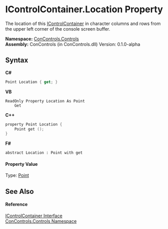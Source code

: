 # IControlContainer.Location Property 
 

The location of this <a href="c8908abc-151b-93a6-2f1f-67a1ae49c0ef">IControlContainer</a> in character columns and rows from the upper left corner of the console screen buffer.

**Namespace:**&nbsp;<a href="8161a036-2926-0ace-99d3-20346d250e3b">ConControls.Controls</a><br />**Assembly:**&nbsp;ConControls (in ConControls.dll) Version: 0.1.0-alpha

## Syntax

**C#**<br />
``` C#
Point Location { get; }
```

**VB**<br />
``` VB
ReadOnly Property Location As Point
	Get
```

**C++**<br />
``` C++
property Point Location {
	Point get ();
}
```

**F#**<br />
``` F#
abstract Location : Point with get

```


#### Property Value
Type: <a href="https://docs.microsoft.com/dotnet/api/system.drawing.point" target="_blank">Point</a>

## See Also


#### Reference
<a href="c8908abc-151b-93a6-2f1f-67a1ae49c0ef">IControlContainer Interface</a><br /><a href="8161a036-2926-0ace-99d3-20346d250e3b">ConControls.Controls Namespace</a><br />